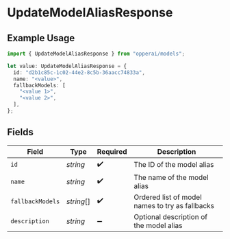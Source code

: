 # UpdateModelAliasResponse

## Example Usage

```typescript
import { UpdateModelAliasResponse } from "opperai/models";

let value: UpdateModelAliasResponse = {
  id: "d2b1c85c-1c02-44e2-8c5b-36aacc74833a",
  name: "<value>",
  fallbackModels: [
    "<value 1>",
    "<value 2>",
  ],
};
```

## Fields

| Field                                           | Type                                            | Required                                        | Description                                     |
| ----------------------------------------------- | ----------------------------------------------- | ----------------------------------------------- | ----------------------------------------------- |
| `id`                                            | *string*                                        | :heavy_check_mark:                              | The ID of the model alias                       |
| `name`                                          | *string*                                        | :heavy_check_mark:                              | The name of the model alias                     |
| `fallbackModels`                                | *string*[]                                      | :heavy_check_mark:                              | Ordered list of model names to try as fallbacks |
| `description`                                   | *string*                                        | :heavy_minus_sign:                              | Optional description of the model alias         |